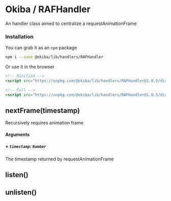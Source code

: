 

# Okiba / RAFHandler
An handler class aimed to centralize a requestAnimationFrame




### Installation

You can grab it as an `npm` package
```bash
npm i --save @okiba/lib/handlers/RAFHandler
```

Or use it in the browser
```html
<!-- Minified -->
<script src="https://unpkg.com/@okiba/lib/handlers/RAFHandler@1.0.5/dist/index.min.js"></script>

<!-- Full -->
<script src="https://unpkg.com/@okiba/lib/handlers/RAFHandler@1.0.5/dist/index.js"></script>
```







## nextFrame(timestamp)


Recursively requires animation frame







#### Arguments


##### + `timestamp`: `Number`

The timestamp returned by requestAnimationFrame





## listen()









## unlisten()








